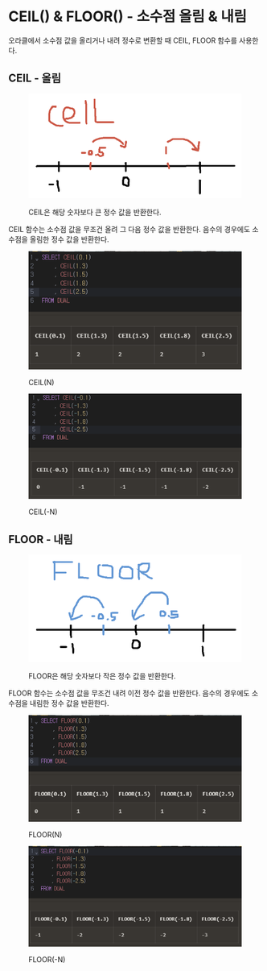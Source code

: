 # CEIL() & FLOOR() - 소수점 올림 & 내림

오라클에서 소수점 값을 올리거나 내려 정수로 변환할 때 CEIL, FLOOR 함수를 사용한다.



## CEIL - 올림

<figure><img src="../../.gitbook/assets/image (4).png" alt=""><figcaption><p>CEIL은 해당 숫자보다 큰 정수 값을 반환한다.</p></figcaption></figure>

CEIL 함수는 소수점 값을 무조건 올려 그 다음 정수 값을 반환한다. 음수의 경우에도 소수점을 올림한 정수 값을 반환한다.

<figure><img src="../../.gitbook/assets/image (2).png" alt=""><figcaption><p>CEIL(N)</p></figcaption></figure>

<figure><img src="../../.gitbook/assets/image (3).png" alt=""><figcaption><p>CEIL(-N)</p></figcaption></figure>



## FLOOR - 내림

<figure><img src="../../.gitbook/assets/image (7).png" alt=""><figcaption><p>FLOOR은 해당 숫자보다 작은 정수 값을 반환한다.</p></figcaption></figure>

FLOOR 함수는 소수점 값을 무조건 내려 이전 정수 값을 반환한다. 음수의 경우에도 소수점을 내림한 정수 값을 반환한다.

<figure><img src="../../.gitbook/assets/image (5).png" alt=""><figcaption><p>FLOOR(N)</p></figcaption></figure>

<figure><img src="../../.gitbook/assets/image (6).png" alt=""><figcaption><p>FLOOR(-N)</p></figcaption></figure>

